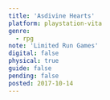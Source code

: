 ```yaml
---
title: 'Asdivine Hearts'
platform: playstation-vita
genre:
  - rpg
note: 'Limited Run Games'
digital: false
physical: true
guide: false
pending: false
posted: 2017-10-14
---
```

